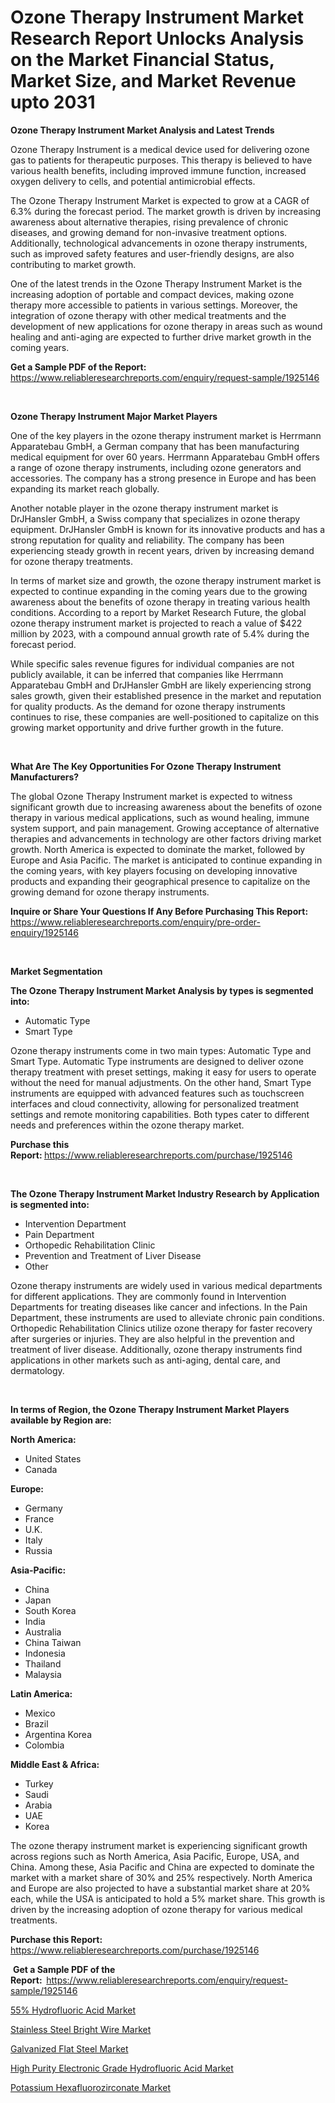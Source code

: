 <p><h1>Ozone Therapy Instrument Market Research Report Unlocks Analysis on the Market Financial Status, Market Size, and Market Revenue upto 2031</h1></p><p><strong>Ozone Therapy Instrument Market Analysis and Latest Trends</strong></p>
<p><p>Ozone Therapy Instrument is a medical device used for delivering ozone gas to patients for therapeutic purposes. This therapy is believed to have various health benefits, including improved immune function, increased oxygen delivery to cells, and potential antimicrobial effects.</p><p>The Ozone Therapy Instrument Market is expected to grow at a CAGR of 6.3% during the forecast period. The market growth is driven by increasing awareness about alternative therapies, rising prevalence of chronic diseases, and growing demand for non-invasive treatment options. Additionally, technological advancements in ozone therapy instruments, such as improved safety features and user-friendly designs, are also contributing to market growth.</p><p>One of the latest trends in the Ozone Therapy Instrument Market is the increasing adoption of portable and compact devices, making ozone therapy more accessible to patients in various settings. Moreover, the integration of ozone therapy with other medical treatments and the development of new applications for ozone therapy in areas such as wound healing and anti-aging are expected to further drive market growth in the coming years.</p></p>
<p><strong>Get a Sample PDF of the Report:&nbsp;</strong> <a href="https://www.reliableresearchreports.com/enquiry/request-sample/1925146">https://www.reliableresearchreports.com/enquiry/request-sample/1925146</a></p>
<p>&nbsp;</p>
<p><strong>Ozone Therapy Instrument Major Market Players</strong></p>
<p><p>One of the key players in the ozone therapy instrument market is Herrmann Apparatebau GmbH, a German company that has been manufacturing medical equipment for over 60 years. Herrmann Apparatebau GmbH offers a range of ozone therapy instruments, including ozone generators and accessories. The company has a strong presence in Europe and has been expanding its market reach globally.</p><p>Another notable player in the ozone therapy instrument market is DrJHansler GmbH, a Swiss company that specializes in ozone therapy equipment. DrJHansler GmbH is known for its innovative products and has a strong reputation for quality and reliability. The company has been experiencing steady growth in recent years, driven by increasing demand for ozone therapy treatments.</p><p>In terms of market size and growth, the ozone therapy instrument market is expected to continue expanding in the coming years due to the growing awareness about the benefits of ozone therapy in treating various health conditions. According to a report by Market Research Future, the global ozone therapy instrument market is projected to reach a value of $422 million by 2023, with a compound annual growth rate of 5.4% during the forecast period.</p><p>While specific sales revenue figures for individual companies are not publicly available, it can be inferred that companies like Herrmann Apparatebau GmbH and DrJHansler GmbH are likely experiencing strong sales growth, given their established presence in the market and reputation for quality products. As the demand for ozone therapy instruments continues to rise, these companies are well-positioned to capitalize on this growing market opportunity and drive further growth in the future.</p></p>
<p>&nbsp;</p>
<p><strong>What Are The Key Opportunities For Ozone Therapy Instrument Manufacturers?</strong></p>
<p><p>The global Ozone Therapy Instrument market is expected to witness significant growth due to increasing awareness about the benefits of ozone therapy in various medical applications, such as wound healing, immune system support, and pain management. Growing acceptance of alternative therapies and advancements in technology are other factors driving market growth. North America is expected to dominate the market, followed by Europe and Asia Pacific. The market is anticipated to continue expanding in the coming years, with key players focusing on developing innovative products and expanding their geographical presence to capitalize on the growing demand for ozone therapy instruments.</p></p>
<p><strong>Inquire or Share Your Questions If Any Before Purchasing This Report:</strong> <a href="https://www.reliableresearchreports.com/enquiry/pre-order-enquiry/1925146">https://www.reliableresearchreports.com/enquiry/pre-order-enquiry/1925146</a></p>
<p>&nbsp;</p>
<p><strong>Market Segmentation</strong></p>
<p><strong>The Ozone Therapy Instrument Market Analysis by types is segmented into:</strong></p>
<p><ul><li>Automatic Type</li><li>Smart Type</li></ul></p>
<p><p>Ozone therapy instruments come in two main types: Automatic Type and Smart Type. Automatic Type instruments are designed to deliver ozone therapy treatment with preset settings, making it easy for users to operate without the need for manual adjustments. On the other hand, Smart Type instruments are equipped with advanced features such as touchscreen interfaces and cloud connectivity, allowing for personalized treatment settings and remote monitoring capabilities. Both types cater to different needs and preferences within the ozone therapy market.</p></p>
<p><strong>Purchase this Report:&nbsp;</strong><a href="https://www.reliableresearchreports.com/purchase/1925146">https://www.reliableresearchreports.com/purchase/1925146</a></p>
<p>&nbsp;</p>
<p><strong>The Ozone Therapy Instrument Market Industry Research by Application is segmented into:</strong></p>
<p><ul><li>Intervention Department</li><li>Pain Department</li><li>Orthopedic Rehabilitation Clinic</li><li>Prevention and Treatment of Liver Disease</li><li>Other</li></ul></p>
<p><p>Ozone therapy instruments are widely used in various medical departments for different applications. They are commonly found in Intervention Departments for treating diseases like cancer and infections. In the Pain Department, these instruments are used to alleviate chronic pain conditions. Orthopedic Rehabilitation Clinics utilize ozone therapy for faster recovery after surgeries or injuries. They are also helpful in the prevention and treatment of liver disease. Additionally, ozone therapy instruments find applications in other markets such as anti-aging, dental care, and dermatology.</p></p>
<p>&nbsp;</p>
<p><strong>In terms of Region, the Ozone Therapy Instrument Market Players available by Region are:</strong></p>
<p>
    <p> <strong> North America: </strong>
        <ul>
            <li>United States</li>
            <li>Canada</li>
        </ul>
        </p> 
    <p> <strong> Europe: </strong>
        <ul>
            <li>Germany</li>
            <li>France</li>
            <li>U.K.</li>
            <li>Italy</li>
            <li>Russia</li>
        </ul>
        </p> 
    <p> <strong> Asia-Pacific: </strong>
        <ul>
            <li>China</li>
            <li>Japan</li>
            <li>South Korea</li>
            <li>India</li>
            <li>Australia</li>
            <li>China Taiwan</li>
            <li>Indonesia</li>
            <li>Thailand</li>
            <li>Malaysia</li>
        </ul>
        </p> 
    <p> <strong> Latin America: </strong>
        <ul>
            <li>Mexico</li>
            <li>Brazil</li>
            <li>Argentina Korea</li>
            <li>Colombia</li>
        </ul>
        </p> 
    <p> <strong> Middle East & Africa: </strong>
        <ul>
            <li>Turkey</li>
            <li>Saudi</li>
            <li>Arabia</li>
            <li>UAE</li>
            <li>Korea</li>
        </ul>
    </p>
    </p>
<p><p>The ozone therapy instrument market is experiencing significant growth across regions such as North America, Asia Pacific, Europe, USA, and China. Among these, Asia Pacific and China are expected to dominate the market with a market share of 30% and 25% respectively. North America and Europe are also projected to have a substantial market share at 20% each, while the USA is anticipated to hold a 5% market share. This growth is driven by the increasing adoption of ozone therapy for various medical treatments.</p></p>
<p><strong>Purchase this Report: </strong><a href="https://www.reliableresearchreports.com/purchase/1925146">https://www.reliableresearchreports.com/purchase/1925146</a></p>
<p>&nbsp;<strong>Get a Sample PDF of the Report:&nbsp;&nbsp;</strong><a href="https://www.reliableresearchreports.com/enquiry/request-sample/1925146">https://www.reliableresearchreports.com/enquiry/request-sample/1925146</a></p>
<p><strong></strong></p>
<p><p><a href="https://silk-columnist-571.notion.site/55-Hydrofluoric-Acid-Market-Analysis-Examines-its-Scope-on-Growth-Opportunities-and-Forecasted-Tre-86e889f84b874c698f1c16b9acbef693">55% Hydrofluoric Acid Market</a></p><p><a href="https://view.publitas.com/reportprime-1/stainless-steel-bright-wire-market-growth-market-trends-covid-19-impact-and-forecasts-for-period-from-2024-2031/">Stainless Steel Bright Wire Market</a></p><p><a href="https://view.publitas.com/reportprime-1/galvanized-flat-steel-market-size-and-growth-market-segmentation-regional-and-country-breakdowns-and-market-trends-for-period-from-2024-2031/">Galvanized Flat Steel Market</a></p><p><a href="https://glittery-fuchsia-86a.notion.site/High-Purity-Electronic-Grade-Hydrofluoric-Acid-Market-Size-Growing-and-Forecasted-for-period-from-20-d70653f3bfc24911a42eaadec2fc5f8a">High Purity Electronic Grade Hydrofluoric Acid Market</a></p><p><a href="https://cute-banjo-8ca.notion.site/Global-Potassium-Hexafluorozirconate-Market-Size-and-Market-Trends-Insights-and-Projections-from-20-265d92b406ce43cbb8e77d9bd20b0460">Potassium Hexafluorozirconate Market</a></p></p>